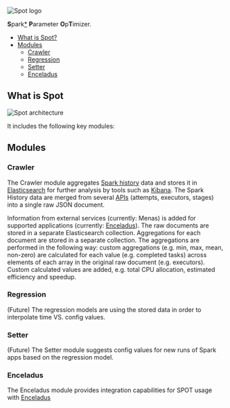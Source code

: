 ![Spot logo](https://user-images.githubusercontent.com/8556576/87431742-5a38a380-c5e7-11ea-9952-b8bf7f218aae.png)

**S**park[*](https://github.com/apache/spark) **P**arameter **O**p**T**imizer.
<!-- toc -->
- [What is Spot?](#what-is-spot)
- [Modules](#modules)
    - [Crawler](#crawler)
    - [Regression](#regression)
    - [Setter](#setter)
    - [Enceladus](#enceladus)
<!-- tocstop -->

## What is Spot


![Spot architecture](https://user-images.githubusercontent.com/8556576/87431759-5e64c100-c5e7-11ea-84bb-ae1e2403c84a.png)

It includes the following key modules:


## Modules

### Crawler
The Crawler module aggregates [Spark history](https://spark.apache.org/docs/latest/monitoring.html#rest-api) data and 
stores it in [Elasticsearch](https://github.com/elastic/elasticsearch) for further analysis by tools such as [Kibana](https://github.com/elastic/kibana).
The Spark History data are merged from several [APIs](https://spark.apache.org/docs/latest/monitoring.html#rest-api) 
(attempts, executors, stages) into a single raw JSON document.

Information from external services (currently: Menas) is added for supported 
applications (currently: [Enceladus](https://github.com/AbsaOSS/enceladus)). The raw documents are stored in a separate
Elasticsearch collection. Aggregations for each document are stored in a separate
collection. The aggregations are performed in the following way: custom aggregations
(e.g. min, max, mean, non-zero) are calculated for each value (e.g. completed tasks)
across elements of each array in the original raw document (e.g. executors). Custom
calculated values are added, e.g. total CPU allocation, estimated efficiency and speedup.


### Regression
(Future) The regression models are using the stored data in order to interpolate time VS. config values. 

### Setter
(Future) The Setter module suggests config values for new runs of Spark apps based on the regression model.

### Enceladus
The Enceladus module provides integration capabilities for SPOT usage with [Enceladus](https://github.com/AbsaOSS/enceladus)

